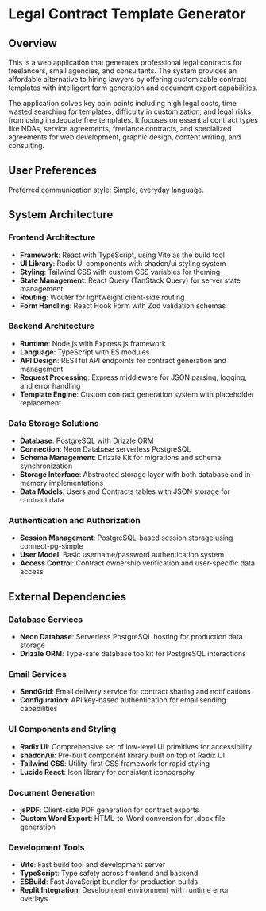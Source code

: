 # Legal Contract Template Generator

## Overview

This is a web application that generates professional legal contracts for freelancers, small agencies, and consultants. The system provides an affordable alternative to hiring lawyers by offering customizable contract templates with intelligent form generation and document export capabilities.

The application solves key pain points including high legal costs, time wasted searching for templates, difficulty in customization, and legal risks from using inadequate free templates. It focuses on essential contract types like NDAs, service agreements, freelance contracts, and specialized agreements for web development, graphic design, content writing, and consulting.

## User Preferences

Preferred communication style: Simple, everyday language.

## System Architecture

### Frontend Architecture
- **Framework**: React with TypeScript, using Vite as the build tool
- **UI Library**: Radix UI components with shadcn/ui styling system
- **Styling**: Tailwind CSS with custom CSS variables for theming
- **State Management**: React Query (TanStack Query) for server state management
- **Routing**: Wouter for lightweight client-side routing
- **Form Handling**: React Hook Form with Zod validation schemas

### Backend Architecture
- **Runtime**: Node.js with Express.js framework
- **Language**: TypeScript with ES modules
- **API Design**: RESTful API endpoints for contract generation and management
- **Request Processing**: Express middleware for JSON parsing, logging, and error handling
- **Template Engine**: Custom contract generation system with placeholder replacement

### Data Storage Solutions
- **Database**: PostgreSQL with Drizzle ORM
- **Connection**: Neon Database serverless PostgreSQL
- **Schema Management**: Drizzle Kit for migrations and schema synchronization
- **Storage Interface**: Abstracted storage layer with both database and in-memory implementations
- **Data Models**: Users and Contracts tables with JSON storage for contract data

### Authentication and Authorization
- **Session Management**: PostgreSQL-based session storage using connect-pg-simple
- **User Model**: Basic username/password authentication system
- **Access Control**: Contract ownership verification and user-specific data access

## External Dependencies

### Database Services
- **Neon Database**: Serverless PostgreSQL hosting for production data storage
- **Drizzle ORM**: Type-safe database toolkit for PostgreSQL interactions

### Email Services
- **SendGrid**: Email delivery service for contract sharing and notifications
- **Configuration**: API key-based authentication for email sending capabilities

### UI Components and Styling
- **Radix UI**: Comprehensive set of low-level UI primitives for accessibility
- **shadcn/ui**: Pre-built component library built on top of Radix UI
- **Tailwind CSS**: Utility-first CSS framework for rapid styling
- **Lucide React**: Icon library for consistent iconography

### Document Generation
- **jsPDF**: Client-side PDF generation for contract exports
- **Custom Word Export**: HTML-to-Word conversion for .docx file generation

### Development Tools
- **Vite**: Fast build tool and development server
- **TypeScript**: Type safety across frontend and backend
- **ESBuild**: Fast JavaScript bundler for production builds
- **Replit Integration**: Development environment with runtime error overlays